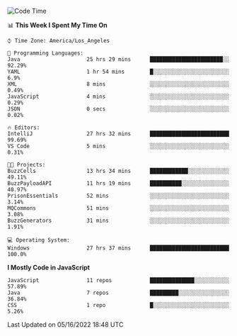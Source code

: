 <!--START_SECTION:waka-->
![Code Time](http://img.shields.io/badge/Code%20Time-497%20hrs%205%20mins-blue)

📊 **This Week I Spent My Time On** 

```text
⌚︎ Time Zone: America/Los_Angeles

💬 Programming Languages: 
Java                     25 hrs 29 mins      ███████████████████████░░   92.29% 
YAML                     1 hr 54 mins        █░░░░░░░░░░░░░░░░░░░░░░░░   6.9% 
XML                      8 mins              ░░░░░░░░░░░░░░░░░░░░░░░░░   0.49% 
JavaScript               4 mins              ░░░░░░░░░░░░░░░░░░░░░░░░░   0.29% 
JSON                     0 secs              ░░░░░░░░░░░░░░░░░░░░░░░░░   0.02%

🔥 Editors: 
IntelliJ                 27 hrs 32 mins      █████████████████████████   99.69% 
VS Code                  5 mins              ░░░░░░░░░░░░░░░░░░░░░░░░░   0.31%

🐱‍💻 Projects: 
BuzzCells                13 hrs 34 mins      ████████████░░░░░░░░░░░░░   49.11% 
BuzzPayloadAPI           11 hrs 19 mins      ██████████░░░░░░░░░░░░░░░   40.97% 
PrisonEssentials         52 mins             ░░░░░░░░░░░░░░░░░░░░░░░░░   3.14% 
MQCommons                51 mins             ░░░░░░░░░░░░░░░░░░░░░░░░░   3.08% 
BuzzGenerators           31 mins             ░░░░░░░░░░░░░░░░░░░░░░░░░   1.91%

💻 Operating System: 
Windows                  27 hrs 37 mins      █████████████████████████   100.0%

```

**I Mostly Code in JavaScript** 

```text
JavaScript               11 repos            ██████████████░░░░░░░░░░░   57.89% 
Java                     7 repos             █████████░░░░░░░░░░░░░░░░   36.84% 
CSS                      1 repo              █░░░░░░░░░░░░░░░░░░░░░░░░   5.26%

```



 Last Updated on 05/16/2022 18:48 UTC
<!--END_SECTION:waka-->
